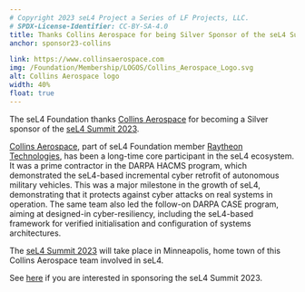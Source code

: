 ```yaml
---
# Copyright 2023 seL4 Project a Series of LF Projects, LLC.
# SPDX-License-Identifier: CC-BY-SA-4.0
title: Thanks Collins Aerospace for being Silver Sponsor of the seL4 Summit 2023
anchor: sponsor23-collins

link: https://www.collinsaerospace.com
img: /Foundation/Membership/LOGOS/Collins_Aerospace_Logo.svg
alt: Collins Aerospace logo
width: 40%
float: true
---
```


The seL4 Foundation thanks [Collins Aerospace](https://www.collinsaerospace.com)
for becoming a Silver sponsor of the [seL4 Summit 2023](../Foundation/Summit/2023).

[Collins Aerospace](https://www.collinsaerospace.com), part of seL4 Foundation
member [Raytheon Technologies](https://www.rtx.com), has been a long-time core
participant in the seL4 ecosystem. It was a prime contractor in the DARPA HACMS
program, which demonstrated the seL4-based incremental cyber retrofit of
autonomous military vehicles. This was a major milestone in the growth of seL4,
demonstrating that it protects against cyber attacks on real systems in
operation. The same team also led the follow-on DARPA CASE program, aiming at
designed-in cyber-resiliency, including the seL4-based framework for verified
initialisation and configuration of systems architectures.

The [seL4 Summit 2023](../Foundation/Summit/2023) will take place in
Minneapolis, home town of this Collins Aerospace team involved in seL4.

See [here](https://events.linuxfoundation.org/sel4-summit/sponsor/) if you are
interested in sponsoring the seL4 Summit 2023.
